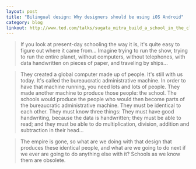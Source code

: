 ```yaml
---
layout: post
title: "Bilingual design: Why designers should be using iOS Android"
category: blog
linkout: http://www.ted.com/talks/sugata_mitra_build_a_school_in_the_cloud/
---
```


> If you look at present-day schooling the way it is, it's quite easy to figure out where it came from... Imagine trying to run the show, trying to run the entire planet, without computers, without telephones, with data handwritten on pieces of paper, and traveling by ships...

> They created a global computer made up of people. It's still with us today. It's called the bureaucratic administrative machine. In order to have that machine running, you need lots and lots of people. They made another machine to produce those people: the school. The schools would produce the people who would then become parts of the bureaucratic administrative machine. They must be identical to each other. They must know three things: They must have good handwriting, because the data is handwritten; they must be able to read; and they must be able to do multiplication, division, addition and subtraction in their head...

> The empire is gone, so what are we doing with that design that produces these identical people, and what are we going to do next if we ever are going to do anything else with it? Schools as we know them are obsolete.

